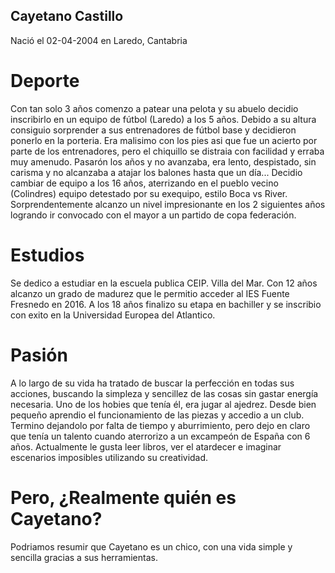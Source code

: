 ## Cayetano Castillo
Nació el 02-04-2004 en Laredo, Cantabria
# Deporte
Con tan solo 3 años comenzo a patear una pelota y su abuelo decidio inscribirlo en un equipo de fútbol (Laredo) a los 5 años.
Debido a su altura consiguio sorprender a sus entrenadores de fútbol base y decidieron ponerlo en la porteria.
Era malisimo con los pies asi que fue un acierto por parte de los entrenadores, pero el chiquillo se distraia con facilidad y erraba muy amenudo.
Pasarón los años y no avanzaba, era lento, despistado, sin carisma y no alcanzaba a atajar los balones hasta que un día...
Decidio cambiar de equipo a los 16 años, aterrizando en el pueblo vecino (Colindres) equipo detestado por su exequipo, estilo Boca vs River.
Sorprendentemente alcanzo un nivel impresionante en los 2 siguientes años logrando ir convocado con el mayor a un partido de copa federación.
# Estudios
Se dedico a estudiar en la escuela publica CEIP. Villa del Mar.
Con 12 años alcanzo un grado de madurez que le permitio acceder al IES Fuente Fresnedo en 2016.
A los 18 años finalizo su etapa en bachiller y se inscribio con exito en la Universidad Europea del Atlantico.
# Pasión
A lo largo de su vida ha tratado de buscar la perfección en todas sus acciones, buscando la simpleza y sencillez de las cosas sin gastar energía necesaria.
Uno de los hobies que tenía él, era jugar al ajedrez.
Desde bien pequeño aprendio el funcionamiento de las piezas y accedio a un club.
Termino dejandolo por falta de tiempo y aburrimiento, pero dejo en claro que tenía un talento cuando aterrorizo a un excampeón de España con 6 años.
Actualmente le gusta leer libros, ver el atardecer e imaginar escenarios imposibles utilizando su creatividad.
# Pero, ¿Realmente quién es Cayetano?
Podriamos resumir que Cayetano es un chico, con una vida simple y sencilla gracias a sus herramientas.
